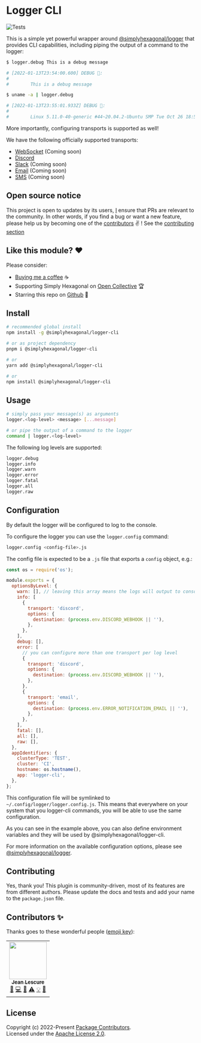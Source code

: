 # Logger CLI
![Tests](https://github.com/simplyhexagonal/logger-cli/workflows/tests/badge.svg)

This is a simple yet powerful wrapper around [@simplyhexagonal/logger](https://github.com/simplyhexagonal/logger) that provides
CLI capabilities, including piping the output of a command to the logger:

```sh
$ logger.debug This is a debug message

# [2022-01-13T23:54:00.600] DEBUG 🐞️:
#
#        This is a debug message

$ uname -a | logger.debug

# [2022-01-13T23:55:01.933Z] DEBUG 🐞️:
# 
#        Linux 5.11.0-40-generic #44~20.04.2-Ubuntu SMP Tue Oct 26 18:55:01 UTC 2022 x86_64 GNU/Linux
```

More importantly, configuring transports is supported as well!

We have the following officially supported transports:

- [WebSocket]() (Coming soon)
- [Discord](https://www.npmjs.com/package/@simplyhexagonal/logger-transport-discord)
- [Slack]() (Coming soon)
- [Email]() (Coming soon)
- [SMS]() (Coming soon)

## Open source notice

This project is open to updates by its users, [I](https://github.com/jeanlescure) ensure that PRs are relevant to the community.
In other words, if you find a bug or want a new feature, please help us by becoming one of the
[contributors](#contributors-) ✌️ ! See the [contributing section](#contributing)

## Like this module? ❤

Please consider:

- [Buying me a coffee](https://www.buymeacoffee.com/jeanlescure) ☕
- Supporting Simply Hexagonal on [Open Collective](https://opencollective.com/simplyhexagonal) 🏆
- Starring this repo on [Github](https://github.com/simplyhexagonal/logger-cli) 🌟

## Install

```sh
# recommended global install
npm install -g @simplyhexagonal/logger-cli

# or as project dependency
pnpm i @simplyhexagonal/logger-cli

# or
yarn add @simplyhexagonal/logger-cli

# or
npm install @simplyhexagonal/logger-cli
```

## Usage

```sh
# simply pass your message(s) as arguments
logger.<log-level> <message> [...message]

# or pipe the output of a command to the logger
command | logger.<log-level>
```

The following log levels are supported:

```sh
logger.debug
logger.info
logger.warn
logger.error
logger.fatal
logger.all
logger.raw
```

## Configuration

By default the logger will be configured to log to the console.

To configure the logger you can use the `logger.config` command:

```sh
logger.config <config-file>.js
```

The config file is expected to be a `.js` file that exports a `config` object, e.g.:

```js
const os = require('os');

module.exports = {
  optionsByLevel: {
    warn: [], // leaving this array means the logs will output to console
    info: [
      {
        transport: 'discord',
        options: {
          destination: (process.env.DISCORD_WEBHOOK || ''),
        },
      },
    ],
    debug: [],
    error: [
      // you can configure more than one transport per log level
      {
        transport: 'discord',
        options: {
          destination: (process.env.DISCORD_WEBHOOK || ''),
        },
      },
      {
        transport: 'email',
        options: {
          destination: (process.env.ERROR_NOTIFICATION_EMAIL || ''),
        },
      },
    ],
    fatal: [],
    all: [],
    raw: [],
  },
  appIdentifiers: {
    clusterType: 'TEST',
    cluster: 'CI',
    hostname: os.hostname(),
    app: 'logger-cli',
  },
};
```

This configuration file will be symlinked to `~/.config/logger/logger.config.js`. This means
that everywhere on your system that you logger-cli commands, you will be able to use the same
configuration.

As you can see in the example above, you can also define environment variables and they will be
used by @simplyhexagonal/logger-cli.

For more information on the available configuration options, please see [@simplyhexagonal/logger](https://github.com/simplyhexagonal/logger).

## Contributing

Yes, thank you! This plugin is community-driven, most of its features are from different authors.
Please update the docs and tests and add your name to the `package.json` file.

## Contributors ✨

Thanks goes to these wonderful people ([emoji key](https://allcontributors.org/docs/en/emoji-key)):

<!-- ALL-CONTRIBUTORS-LIST:START - Do not remove or modify this section -->
<!-- prettier-ignore-start -->
<!-- markdownlint-disable -->
<table>
  <tr>
    <td align="center"><a href="https://jeanlescure.cr"><img src="https://avatars2.githubusercontent.com/u/3330339?v=4" width="100px;" alt=""/><br /><sub><b>Jean Lescure</b></sub></a><br /><a href="#maintenance-jeanlescure" title="Maintenance">🚧</a> <a href="https://github.com/simplyhexagonal/package/commits?author=jeanlescure" title="Code">💻</a> <a href="#userTesting-jeanlescure" title="User Testing">📓</a> <a href="https://github.com/simplyhexagonal/package/commits?author=jeanlescure" title="Tests">⚠️</a> <a href="#example-jeanlescure" title="Examples">💡</a> <a href="https://github.com/simplyhexagonal/package/commits?author=jeanlescure" title="Documentation">📖</a></td>
</table>

<!-- markdownlint-enable -->
<!-- prettier-ignore-end -->
<!-- ALL-CONTRIBUTORS-LIST:END -->
## License

Copyright (c) 2022-Present [Package Contributors](https://github.com/simplyhexagonal/package/#contributors-).<br/>
Licensed under the [Apache License 2.0](https://www.apache.org/licenses/LICENSE-2.0).
